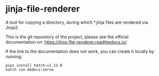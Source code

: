 # jinja-file-renderer
A tool for copying a directory, during which *.jinja files are rendered via Jinja2.

This is the git repository of the project, please see the official documentation on: 
https://jinja-file-renderer.readthedocs.io/

If the link to the documentation does not work, you can create it locally by running:
```shell
pipx install hatch~=1.12.0
hatch run mkdocs:serve
```
